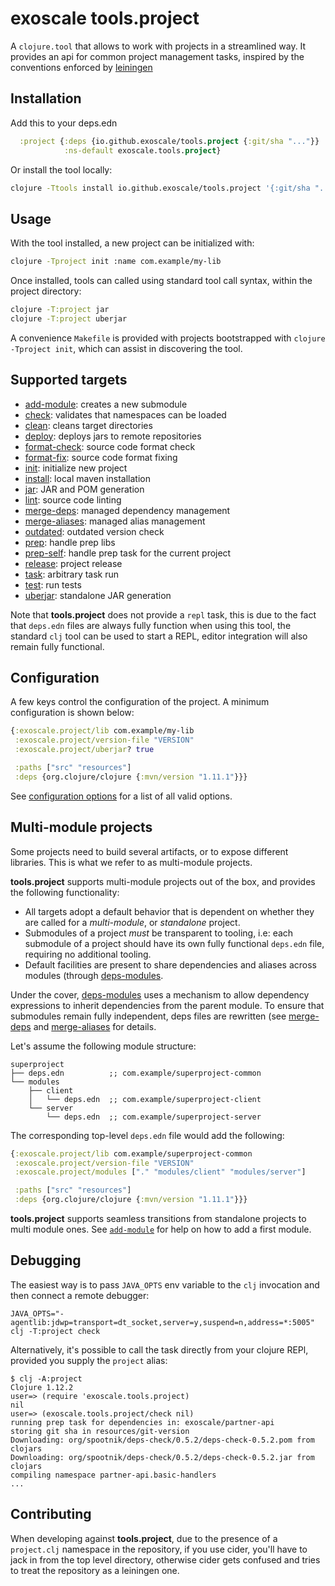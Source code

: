 # exoscale tools.project

A `clojure.tool` that allows to work with projects in a streamlined way.
It provides an api for common project management tasks, inspired by
the conventions enforced by [leiningen](http://leiningen.org)

## Installation

Add this to your deps.edn

``` clj
  :project {:deps {io.github.exoscale/tools.project {:git/sha "..."}}
            :ns-default exoscale.tools.project}
```

Or install the tool locally:

``` bash
clojure -Ttools install io.github.exoscale/tools.project '{:git/sha "..."}' :as project
```

## Usage

With the tool installed, a new project can be initialized with:

``` bash
clojure -Tproject init :name com.example/my-lib
```

Once installed, tools can called using standard tool call syntax, within the project
directory:

``` bash
clojure -T:project jar
clojure -T:project uberjar
```

A convenience `Makefile` is provided with projects bootstrapped with
`clojure -Tproject init`, which can assist in discovering the tool.

## Supported targets

- [add-module](doc/target/add-module.md): creates a new submodule
- [check](doc/target/check.md): validates that namespaces can be loaded
- [clean](doc/target/clean.md): cleans target directories
- [deploy](doc/target/deploy.md): deploys jars to remote repositories
- [format-check](doc/target/format-check.md): source code format check
- [format-fix](doc/target/format-fix.md): source code format fixing
- [init](doc/target/init.md): initialize new project
- [install](doc/target/install.md): local maven installation
- [jar](doc/target/jar.md): JAR and POM generation
- [lint](doc/target/lint.md): source code linting
- [merge-deps](doc/target/merge-deps.md): managed dependency management
- [merge-aliases](doc/target/merge-aliases.md): managed alias management
- [outdated](doc/target/outdated.md): outdated version check
- [prep](doc/target/prep.md): handle prep libs
- [prep-self](doc/target/prep-self.md): handle prep task for the current project
- [release](doc/target/release.md): project release
- [task](doc/target/task.md): arbitrary task run
- [test](doc/target/test.md): run tests
- [uberjar](doc/target/uberjar.md): standalone JAR generation

Note that **tools.project** does not provide a `repl` task, this is due to the
fact that `deps.edn` files are always fully function when using this tool, the
standard `clj` tool can be used to start a REPL, editor integration will also
remain fully functional.

## Configuration

A few keys control the configuration of the project. A minimum configuration
is shown below:

```clojure
{:exoscale.project/lib com.example/my-lib
 :exoscale.project/version-file "VERSION"
 :exoscale.project/uberjar? true

 :paths ["src" "resources"]
 :deps {org.clojure/clojure {:mvn/version "1.11.1"}}}
```

See [configuration options](doc/config-options.md) for a list of
all valid options.

## Multi-module projects

Some projects need to build several artifacts, or to expose different libraries.
This is what we refer to as multi-module projects.

**tools.project** supports multi-module projects out of the box, and provides the
following functionality:

- All targets adopt a default behavior that is dependent on whether they are called
  for a *multi-module*, or *standalone* project.
- Submodules of a project *must* be transparent to tooling, i.e: each submodule of
  a project should have its own fully functional `deps.edn` file, requiring no
  additional tooling.
- Default facilities are present to share dependencies and aliases across modules
  (through [deps-modules](https://github.com/exoscale/deps-modules).

Under the cover,
[deps-modules](https://github.com/exoscale/deps-modules) uses a
mechanism to allow dependency expressions to inherit dependencies from
the parent module. To ensure that submodules remain fully independent,
deps files are rewritten (see [merge-deps](doc/target/merge-deps.md)
and [merge-aliases](doc/target/merge-aliases.md) for details.

Let's assume the following module structure:

```
superproject
├── deps.edn          ;; com.example/superproject-common
└── modules
    ├── client
    │   └── deps.edn  ;; com.example/superproject-client
    └── server
        └── deps.edn  ;; com.example/superproject-server
```

The corresponding top-level `deps.edn` file would
add the following:

``` clojure
{:exoscale.project/lib com.example/superproject-common
 :exoscale.project/version-file "VERSION"
 :exoscale.project/modules ["." "modules/client" "modules/server"]

 :paths ["src" "resources"]
 :deps {org.clojure/clojure {:mvn/version "1.11.1"}}}
```

**tools.project** supports seamless transitions from standalone projects
to multi module ones. See [`add-module`](doc/target/add-module.md) for
help on how to add a first module.

## Debugging

The easiest way is to pass `JAVA_OPTS` env variable to the `clj` invocation and then connect a remote debugger:

```shell
JAVA_OPTS="-agentlib:jdwp=transport=dt_socket,server=y,suspend=n,address=*:5005" clj -T:project check
```

Alternatively, it's possible to call the task directly from your clojure REPl, provided you supply the `project` alias:

```shell
$ clj -A:project
Clojure 1.12.2
user=> (require 'exoscale.tools.project)
nil
user=> (exoscale.tools.project/check nil)
running prep task for dependencies in: exoscale/partner-api
storing git sha in resources/git-version
Downloading: org/spootnik/deps-check/0.5.2/deps-check-0.5.2.pom from clojars
Downloading: org/spootnik/deps-check/0.5.2/deps-check-0.5.2.jar from clojars
compiling namespace partner-api.basic-handlers
...
```

## Contributing

When developing against **tools.project**, due to the presence of a
`project.clj` namespace in the repository, if you use cider, you'll
have to jack in from the top level directory, otherwise cider gets
confused and tries to treat the repository as a leiningen one.
